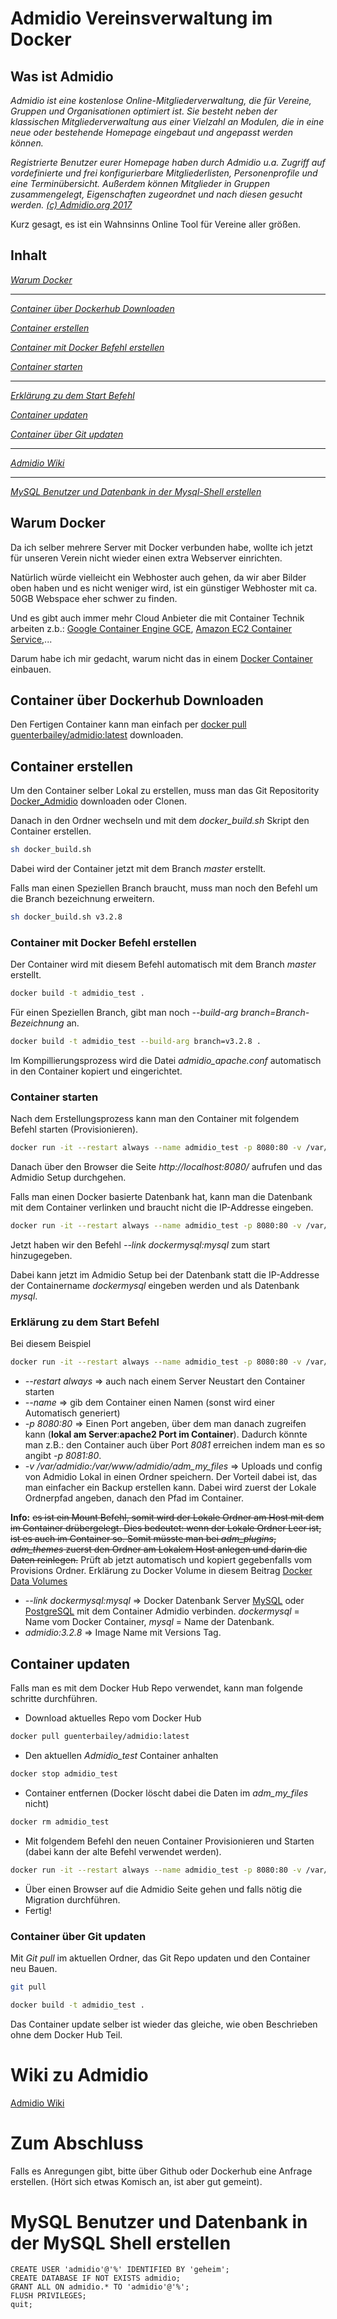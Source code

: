 # Admidio Vereinsverwaltung im Docker


## Was ist Admidio

*Admidio ist eine kostenlose Online-Mitgliederverwaltung, die für Vereine, Gruppen und Organisationen optimiert ist. 
Sie besteht neben der klassischen Mitgliederverwaltung aus einer Vielzahl an Modulen, die in eine neue oder bestehende 
Homepage eingebaut und angepasst werden können.*

*Registrierte Benutzer eurer Homepage haben durch Admidio u.a. Zugriff auf vordefinierte und frei konfigurierbare Mitgliederlisten, 
Personenprofile und eine Terminübersicht. Außerdem können Mitglieder in Gruppen zusammengelegt, Eigenschaften zugeordnet 
und nach diesen gesucht werden. [(c) Admidio.org 2017](https://www.admidio.org/dokuwiki/doku.php?id=de:2.0:index)*

Kurz gesagt, es ist ein Wahnsinns Online Tool für Vereine aller größen.

## Inhalt

[*Warum Docker*](#warum-docker)

---
[*Container über Dockerhub Downloaden*](#container-%C3%BCber-dockerhub-downloaden)

[*Container erstellen*](#container-erstellen)

[*Container mit Docker Befehl erstellen*](#container-mit-docker-befehl-erstellen)

[*Container starten*](#container-starten)

---
[*Erklärung zu dem Start Befehl*](#erkl%C3%A4rung-zu-dem-start-befehl)

[*Container updaten*](#container-updaten)

[*Container über Git updaten*](#container-%C3%BCber-git-updaten)

---
[*Admidio Wiki*](#wiki-zu-admidio)

---
[*MySQL Benutzer und Datenbank in der Mysql-Shell erstellen*](#mysql-benutzer-und-datenbank-in-der-mysql-shell-erstellen)

## Warum Docker

Da ich selber mehrere Server mit Docker verbunden habe, wollte ich jetzt für unseren Verein nicht wieder einen extra Webserver 
einrichten.

Natürlich würde vielleicht ein Webhoster auch gehen, da wir aber Bilder oben haben und es nicht weniger wird, ist ein günstiger 
Webhoster mit ca. 50GB Webspace eher schwer zu finden.

Und es gibt auch immer mehr Cloud Anbieter die mit Container Technik arbeiten z.b.: [Google Container Engine GCE](https://cloud.google.com/container-engine/), 
[Amazon EC2 Container Service](http://docs.aws.amazon.com/AmazonECS/latest/developerguide/docker-basics.html),... 

Darum habe ich mir gedacht, warum nicht das in einem [Docker Container](https://hub.docker.com) einbauen.

## Container über Dockerhub Downloaden

Den Fertigen Container kann man einfach per [docker pull guenterbailey/admidio:latest](https://hub.docker.com/r/guenterbailey/admidio/) downloaden.

## Container erstellen

Um den Container selber Lokal zu erstellen, muss man das Git Repositority [Docker_Admidio](https://github.com/BaileySN/Docker_Admidio.git) downloaden oder Clonen.

Danach in den Ordner wechseln und mit dem *docker_build.sh* Skript den Container erstellen.
```bash
sh docker_build.sh
```
Dabei wird der Container jetzt mit dem Branch *master* erstellt.

Falls man einen Speziellen Branch braucht, muss man noch den Befehl um die Branch bezeichnung erweitern.
```bash
sh docker_build.sh v3.2.8
```

### Container mit Docker Befehl erstellen

Der Container wird mit diesem Befehl automatisch mit dem Branch *master* erstellt.

```bash
docker build -t admidio_test .
```

Für einen Speziellen Branch, gibt man noch *--build-arg branch=Branch-Bezeichnung* an.

```bash
docker build -t admidio_test --build-arg branch=v3.2.8 .
```

Im Kompillierungsprozess wird die Datei *admidio_apache.conf* automatisch in den Container kopiert und eingerichtet.

### Container starten

Nach dem Erstellungsprozess kann man den Container mit folgendem Befehl starten (Provisionieren).

```bash
docker run -it --restart always --name admidio_test -p 8080:80 -v /var/admidio:/var/www/admidio/adm_my_files admidio:v3.2.8
```
Danach über den Browser die Seite *http://localhost:8080/* aufrufen und das Admidio Setup durchgehen.

Falls man einen Docker basierte Datenbank hat, kann man die Datenbank mit dem Container verlinken und braucht nicht die IP-Addresse eingeben.

```bash
docker run -it --restart always --name admidio_test -p 8080:80 -v /var/admidio:/var/www/admidio/adm_my_files --link dockermysql:mysql admidio:v3.2.8
```
Jetzt haben wir den Befehl *--link dockermysql:mysql* zum start hinzugegeben.

Dabei kann jetzt im Admidio Setup bei der Datenbank statt die IP-Addresse der Containername *dockermysql* eingeben werden und als Datenbank *mysql*.

### Erklärung zu dem Start Befehl

Bei diesem Beispiel

```bash
docker run -it --restart always --name admidio_test -p 8080:80 -v /var/admidio:/var/www/admidio/adm_my_files --link dockermysql:mysql admidio:v3.2.8
```
* *--restart always* => auch nach einem Server Neustart den Container starten
* *--name* => gib dem Container einen Namen (sonst wird einer Automatisch generiert)
* *-p 8080:80* => Einen Port angeben, über dem man danach zugreifen kann (**lokal am Server**:**apache2 Port im Container**).
Dadurch könnte man z.B.: den Container auch über Port *8081* erreichen indem man es so angibt *-p 8081:80*.
* *-v /var/admidio:/var/www/admidio/adm_my_files* => Uploads und config von Admidio Lokal in einen Ordner speichern.
Der Vorteil dabei ist, das man einfacher ein Backup erstellen kann. Dabei wird zuerst der Lokale Ordnerpfad angeben, danach den 
Pfad im Container. 

**Info:** ~~es ist ein Mount Befehl, somit wird der Lokale Ordner am Host mit dem im Container drübergelegt.
Dies bedeutet: wenn der Lokale Ordner Leer ist, ist es auch im Container so.
Somit müsste man bei *adm_plugins*, *adm_themes* zuerst den Ordner am Lokalem Host anlegen und darin die Daten reinlegen.~~
Prüft ab jetzt automatisch und kopiert gegebenfalls vom Provisions Ordner.
Erklärung zu Docker Volume in diesem Beitrag [Docker Data Volumes](www.tricksofthetrades.net/2016/03/14/docker-data-volumes/)

* *--link dockermysql:mysql* => Docker Datenbank Server [MySQL](https://hub.docker.com/r/mysql/mysql-server/) oder [PostgreSQL](https://hub.docker.com/_/postgres/) mit dem Container Admidio verbinden. *dockermysql* = Name vom Docker Container, *mysql* = Name der Datenbank.
* *admidio:3.2.8* => Image Name mit Versions Tag.

## Container updaten

Falls man es mit dem Docker Hub Repo verwendet, kann man folgende schritte durchführen.

* Download aktuelles Repo vom Docker Hub
```bash
docker pull guenterbailey/admidio:latest
```
* Den aktuellen *Admidio_test* Container anhalten
```bash
docker stop admidio_test
```
* Container entfernen (Docker löscht dabei die Daten im *adm_my_files* nicht)
```bash
docker rm admidio_test
```
* Mit folgendem Befehl den neuen Container Provisionieren und Starten (dabei kann der alte Befehl verwendet werden).
```bash
docker run -it --restart always --name admidio_test -p 8080:80 -v /var/admidio:/var/www/admidio/adm_my_files --link dockermysql:mysql guenterbailey/admidio:latest
```
* Über einen Browser auf die Admidio Seite gehen und falls nötig die Migration durchführen.
* Fertig!

### Container über Git updaten

Mit *Git pull* im aktuellen Ordner, das Git Repo updaten und den Container neu Bauen.
```bash
git pull
```

```bash
docker build -t admidio_test .
```
Das Container update selber ist wieder das gleiche, wie oben Beschrieben ohne dem Docker Hub Teil.

# Wiki zu Admidio

[Admidio Wiki](https://www.admidio.org/dokuwiki/doku.php?id=de:2.0:index)

# Zum Abschluss

Falls es Anregungen gibt, bitte über Github oder Dockerhub eine Anfrage erstellen. (Hört sich etwas Komisch an, ist aber gut gemeint).


# MySQL Benutzer und Datenbank in der MySQL Shell erstellen

```mysql
CREATE USER 'admidio'@'%' IDENTIFIED BY 'geheim';
CREATE DATABASE IF NOT EXISTS admidio;
GRANT ALL ON admidio.* TO 'admidio'@'%';
FLUSH PRIVILEGES;
quit;
```

